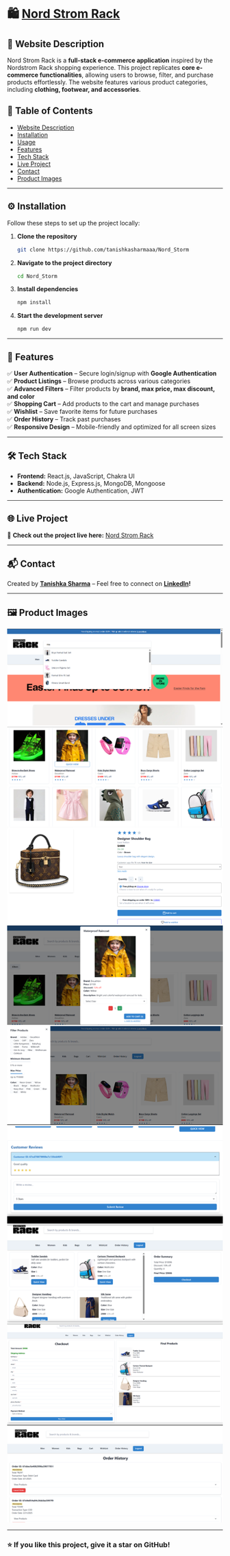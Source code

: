 # 🛍️ [Nord Strom Rack](https://nord-storm.vercel.app/)

## 📌 Website Description
Nord Strom Rack is a **full-stack e-commerce application** inspired by the Nordstrom Rack shopping experience. This project replicates **core e-commerce functionalities**, allowing users to browse, filter, and purchase products effortlessly. The website features various product categories, including **clothing, footwear, and accessories**.

## 📜 Table of Contents
- [Website Description](#-website-description)
- [Installation](#-installation)
- [Usage](#-usage)
- [Features](#-features)
- [Tech Stack](#-tech-stack)
- [Live Project](#-live-project)
- [Contact](#-contact)
- [Product Images](#-product-images)

---

## ⚙️ Installation
Follow these steps to set up the project locally:

1. **Clone the repository**  
    ```bash
    git clone https://github.com/tanishkasharmaaa/Nord_Storm
    ```
2. **Navigate to the project directory**  
    ```bash
    cd Nord_Storm
    ```
3. **Install dependencies**  
    ```bash
    npm install
    ```
4. **Start the development server**  
    ```bash
    npm run dev
    ```

---

## 🚀 Features
✅ **User Authentication** – Secure login/signup with **Google Authentication**  
✅ **Product Listings** – Browse products across various categories  
✅ **Advanced Filters** – Filter products by **brand, max price, max discount, and color**  
✅ **Shopping Cart** – Add products to the cart and manage purchases  
✅ **Wishlist** – Save favorite items for future purchases  
✅ **Order History** – Track past purchases  
✅ **Responsive Design** – Mobile-friendly and optimized for all screen sizes  

---

## 🛠️ Tech Stack
- **Frontend:** React.js, JavaScript, Chakra UI  
- **Backend:** Node.js, Express.js, MongoDB, Mongoose  
- **Authentication:** Google Authentication, JWT  

---

## 🌐 Live Project
🔗 **Check out the project live here:** [Nord Strom Rack](https://nord-storm.vercel.app/)  

---

## 📬 Contact  
Created by **[Tanishka Sharma](https://github.com/tanishkasharmaaa)** – Feel free to connect on **[LinkedIn](https://www.linkedin.com/in/tanishka-sharma-304953274/)!**  

---

## 🖼️ Product Images
![Screenshot 1](/Frontend/src/assets/homepage.png)  
![Screenshot 2](/Frontend/src/assets/products.png)  
![Screenshot 3](/Frontend/src/assets/singleProduct.png)  
![Screenshot 4](/Frontend/src/assets/display.png) 
![Screenshot 5](/Frontend/src/assets/filters.png)  
![Screenshot 6](/Frontend/src/assets/reviews.png)  
![Screenshot 7](/Frontend/src/assets/cart.png)  
![Screenshot 8](/Frontend/src/assets/checkout.png)  
![Screenshot 9](/Frontend/src/assets/orderhistory.png)   

---

### ⭐ If you like this project, give it a star on GitHub!  
